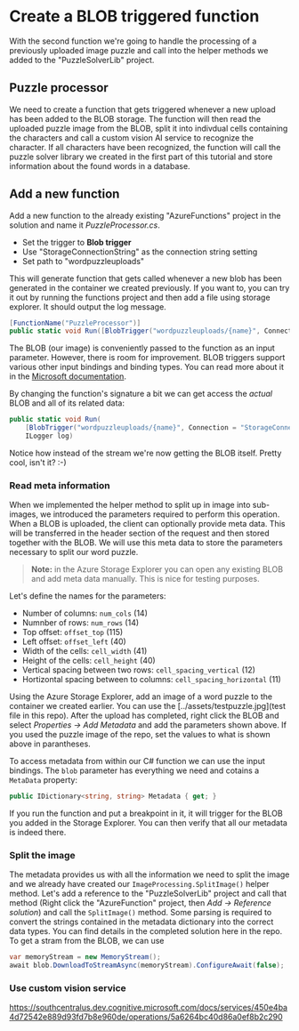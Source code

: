 # Create a BLOB triggered function

With the second function we're going to handle the processing of a previously uploaded image puzzle and call into the helper methods we added to the "PuzzleSolverLib" project.

## Puzzle processor

We need to create a function that gets triggered whenever a new upload has been added to the BLOB storage. The function will then read the uploaded puzzle image from the BLOB, split it into indivdual cells containing the characters and call a custom vision AI service to recognize the character. If all characters have been recognized, the function will call the puzzle solver library we created in the first part of this tutorial and store information about the found words in a database.

## Add a new function

Add a new function to the already existing "AzureFunctions" project in the solution and name it _PuzzleProcessor.cs_.

* Set the trigger to **Blob trigger**
* Use "StorageConnectionString" as the connection string setting
* Set path to "wordpuzzleuploads"

This will generate function that gets called whenever a new blob has been generated in the container we created previously. If you want to, you can try it out by running the functions project and then add a file using storage explorer. It should output the log message.

```cs
[FunctionName("PuzzleProcessor")]
public static void Run([BlobTrigger("wordpuzzleuploads/{name}", Connection = "StorageConnectionString")]Stream blob, string name, ILogger log)
```

The BLOB (our image) is conveniently passed to the function as an input parameter. However, there is room for improvement. BLOB triggers support various other input bindings and binding types. You can read more about it in the [Microsoft documentation](https://docs.microsoft.com/en-us/azure/azure-functions/functions-bindings-storage-blob).

By changing the function's signature a bit we can get access the _actual_ BLOB and all of its related data:

```cs
public static void Run(
    [BlobTrigger("wordpuzzleuploads/{name}", Connection = "StorageConnectionString")]CloudBlockBlob blob,
    ILogger log)
```

Notice how instead of the stream we're now getting the BLOB itself. Pretty cool, isn't it? :-)

### Read meta information

When we implemented the helper method to split up in image into sub-images, we introduced the parameters required to perform this operation. When a BLOB is uploaded, the client can optionally provide meta data. This will be transferred in the header section of the request and then stored together with the BLOB. We will use this meta data to store the parameters necessary to split our word puzzle.

> **Note:** in the Azure Storage Explorer you can open any existing BLOB and add meta data manually. This is nice for testing purposes.

Let's define the names for the parameters:

* Number of columns: `num_cols` (14)
* Numnber of rows: `num_rows` (14)
* Top offset: `offset_top` (115)
* Left offset: `offset_left` (40)
* Width of the cells: `cell_width` (41)
* Height of the cells: `cell_height` (40)
* Vertical spacing between two rows: `cell_spacing_vertical` (12)
* Hortizontal spacing between to columns: `cell_spacing_horizontal` (11)

Using the Azure Storage Explorer, add an image of a word puzzle to the container we created earlier. You can use the [../assets/testpuzzle.jpg](test file in this repo). After the upload has completed, right click the BLOB and select _Properties -> Add Metadata_ and add the parameters shown above. If you used the puzzle image of the repo, set the values to what is shown above in parantheses.

To access metadata from within our C# function we can use the input bindings. The `blob` parameter has everything we need and cotains a `MetaData` property:

```cs
public IDictionary<string, string> Metadata { get; }
```

If you run the function and put a breakpoint in it, it will trigger for the BLOB you added in the Storage Explorer. You can then verify that all our metadata is indeed there.

### Split the image

The metadata provides us with all the information we need to split the image and we already have created our `ImageProcessing.SplitImage()` helper method. Let's add a reference to the "PuzzleSolverLib" project and call that method (Right click the "AzureFunction" project, then _Add -> Reference solution_) and call the `SplitImage()` method. Some parsing is required to convert the strings contained in the metadata dictionary into the correct data types. You can find details in the completed solution here in the repo. To get a stram from the BLOB, we can use

```cs
var memoryStream = new MemoryStream();
await blob.DownloadToStreamAsync(memoryStream).ConfigureAwait(false);
```

### Use custom vision service

https://southcentralus.dev.cognitive.microsoft.com/docs/services/450e4ba4d72542e889d93fd7b8e960de/operations/5a6264bc40d86a0ef8b2c290
